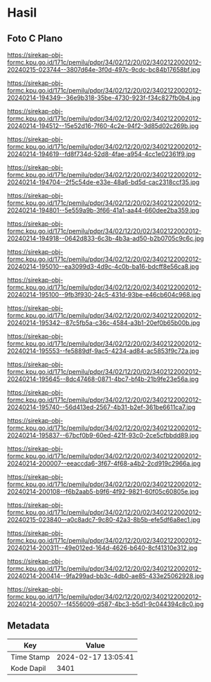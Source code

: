 # Hasil

## Foto C Plano

https://sirekap-obj-formc.kpu.go.id/171c/pemilu/pdpr/34/02/12/20/02/3402122002012-20240215-023744--3807d64e-3f0d-497c-9cdc-bc84b17658bf.jpg

https://sirekap-obj-formc.kpu.go.id/171c/pemilu/pdpr/34/02/12/20/02/3402122002012-20240214-194349--36e9b318-35be-4730-923f-f34c827fb0b4.jpg

https://sirekap-obj-formc.kpu.go.id/171c/pemilu/pdpr/34/02/12/20/02/3402122002012-20240214-194512--15e52d16-7f60-4c2e-94f2-3d85d02c269b.jpg

https://sirekap-obj-formc.kpu.go.id/171c/pemilu/pdpr/34/02/12/20/02/3402122002012-20240214-194619--fd8f734d-52d8-4fae-a954-4cc1e02361f9.jpg

https://sirekap-obj-formc.kpu.go.id/171c/pemilu/pdpr/34/02/12/20/02/3402122002012-20240214-194704--2f5c54de-e33e-48a6-bd5d-cac2318ccf35.jpg

https://sirekap-obj-formc.kpu.go.id/171c/pemilu/pdpr/34/02/12/20/02/3402122002012-20240214-194801--5e559a9b-3f66-41a1-aa44-660dee2ba359.jpg

https://sirekap-obj-formc.kpu.go.id/171c/pemilu/pdpr/34/02/12/20/02/3402122002012-20240214-194918--0642d833-6c3b-4b3a-ad50-b2b0705c9c6c.jpg

https://sirekap-obj-formc.kpu.go.id/171c/pemilu/pdpr/34/02/12/20/02/3402122002012-20240214-195010--ea3099d3-4d9c-4c0b-ba16-bdcff8e56ca8.jpg

https://sirekap-obj-formc.kpu.go.id/171c/pemilu/pdpr/34/02/12/20/02/3402122002012-20240214-195100--9fb3f930-24c5-431d-93be-e46cb604c968.jpg

https://sirekap-obj-formc.kpu.go.id/171c/pemilu/pdpr/34/02/12/20/02/3402122002012-20240214-195342--87c5fb5a-c36c-4584-a3b1-20ef0b65b00b.jpg

https://sirekap-obj-formc.kpu.go.id/171c/pemilu/pdpr/34/02/12/20/02/3402122002012-20240214-195553--fe5889df-9ac5-4234-ad84-ac5853f9c72a.jpg

https://sirekap-obj-formc.kpu.go.id/171c/pemilu/pdpr/34/02/12/20/02/3402122002012-20240214-195645--8dc47468-0871-4bc7-bf4b-21b9fe23e56a.jpg

https://sirekap-obj-formc.kpu.go.id/171c/pemilu/pdpr/34/02/12/20/02/3402122002012-20240214-195740--56d413ed-2567-4b31-b2ef-361be6611ca7.jpg

https://sirekap-obj-formc.kpu.go.id/171c/pemilu/pdpr/34/02/12/20/02/3402122002012-20240214-195837--67bcf0b9-60ed-421f-93c0-2ce5cfbbdd89.jpg

https://sirekap-obj-formc.kpu.go.id/171c/pemilu/pdpr/34/02/12/20/02/3402122002012-20240214-200007--eeaccda6-3f67-4f68-a4b2-2cd919c2966a.jpg

https://sirekap-obj-formc.kpu.go.id/171c/pemilu/pdpr/34/02/12/20/02/3402122002012-20240214-200108--f6b2aab5-b9f6-4f92-9821-60f05c60805e.jpg

https://sirekap-obj-formc.kpu.go.id/171c/pemilu/pdpr/34/02/12/20/02/3402122002012-20240215-023840--a0c8adc7-9c80-42a3-8b5b-efe5df6a8ec1.jpg

https://sirekap-obj-formc.kpu.go.id/171c/pemilu/pdpr/34/02/12/20/02/3402122002012-20240214-200311--49e012ed-164d-4626-b640-8cf41310e312.jpg

https://sirekap-obj-formc.kpu.go.id/171c/pemilu/pdpr/34/02/12/20/02/3402122002012-20240214-200414--9fa299ad-bb3c-4db0-ae85-433e25062928.jpg

https://sirekap-obj-formc.kpu.go.id/171c/pemilu/pdpr/34/02/12/20/02/3402122002012-20240214-200507--f4556009-d587-4bc3-b5d1-9c044394c8c0.jpg


## Metadata

| Key        | Value               |
| ---------- | ------------------- |
| Time Stamp | 2024-02-17 13:05:41 |
| Kode Dapil | 3401                |



